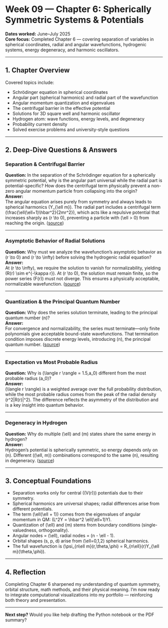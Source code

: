 # Week 09 — Chapter 6: Spherically Symmetric Systems & Potentials

**Dates worked:** June–July 2025  
**Core focus:** Completed Chapter 6 — covering separation of variables in spherical coordinates, radial and angular wavefunctions, hydrogenic systems, energy degeneracy, and harmonic oscillators.

---

## 1. Chapter Overview

Covered topics include:

- Schrödinger equation in spherical coordinates  
- Angular part (spherical harmonics) and radial part of the wavefunction  
- Angular momentum quantization and eigenvalues  
- The centrifugal barrier in the effective potential  
- Solutions for 3D square well and harmonic oscillator  
- Hydrogen atom: wave functions, energy levels, and degeneracy  
- Probability current density  
- Solved exercise problems and university-style questions

---

## 2. Deep-Dive Questions & Answers

### Separation & Centrifugal Barrier  
**Question:** In the separation of the Schrödinger equation for a spherically symmetric potential, why is the angular part universal while the radial part is potential-specific? How does the centrifugal term physically prevent a non-zero angular momentum particle from collapsing into the origin?  
**Answer:**  
The angular equation arises purely from symmetry and always leads to spherical harmonics \(Y_{\ell m}\). The radial part includes a centrifugal term \(\frac{\ell(\ell+1)\hbar^2}{2mr^2}\), which acts like a repulsive potential that increases sharply as \(r \to 0\), preventing a particle with \(\ell > 0\) from reaching the origin. ([source]([en.wikipedia.org](https://en.wikipedia.org/wiki/Particle_in_a_spherically_symmetric_potential?utm_source=chatgpt.com)))

---

### Asymptotic Behavior of Radial Solutions  
**Question:** Why must we analyze the wavefunction’s asymptotic behavior as \(r \to 0\) and \(r \to \infty\) before solving the hydrogenic radial equation?  
**Answer:**  
At \(r \to \infty\), we require the solution to vanish for normalizability, yielding \(R(r) \sim e^{-\kappa r}\). At \(r \to 0\), the solution must remain finite, so the power series \(F(r)\) must not diverge. This ensures a physically acceptable, normalizable wavefunction. ([source]([galileo.phys.virginia.edu](https://galileo.phys.virginia.edu/classes/751.mf1i.fall02/HydrogenAtom.htm?utm_source=chatgpt.com)))

---

### Quantization & the Principal Quantum Number  
**Question:** Why does the series solution terminate, leading to the principal quantum number \(n\)?  
**Answer:**  
For convergence and normalizability, the series must terminate—only finite polynomials give acceptable bound-state wavefunctions. That termination condition imposes discrete energy levels, introducing \(n\), the principal quantum number. ([source]([galileo.phys.virginia.edu](https://galileo.phys.virginia.edu/classes/751.mf1i.fall02/HydrogenAtom.htm?utm_source=chatgpt.com)))

---

### Expectation vs Most Probable Radius  
**Question:** Why is \(\langle r \rangle = 1.5\,a_0\) different from the most probable radius \(a_0\)?  
**Answer:**  
\(\langle r \rangle\) is a weighted average over the full probability distribution, while the most probable radius comes from the peak of the radial density \(r^2|R(r)|^2\). The difference reflects the asymmetry of the distribution and is a key insight into quantum behavior.

---

### Degeneracy in Hydrogen  
**Question:** Why do multiple \(\ell\) and \(m\) states share the same energy in hydrogen?  
**Answer:**  
Hydrogen’s potential is spherically symmetric, so energy depends only on \(n\). Different \((\ell, m)\) combinations correspond to the same \(n\), resulting in degeneracy. ([source]([en.wikipedia.org](https://en.wikipedia.org/wiki/Hydrogen_atom?utm_source=chatgpt.com)))

---

## 3. Conceptual Foundations

- Separation works only for central (\(V(r)\)) potentials due to their symmetry.  
- Spherical harmonics are universal shapes; radial differences arise from different potentials.  
- The term \(\ell(\ell + 1)\) comes from the eigenvalues of angular momentum in QM: \(L^2Y = \hbar^2 \ell(\ell+1)Y\).  
- Quantization of \(\ell\) and \(m\) stems from boundary conditions (single-valuedness, orthogonality).  
- Angular nodes = \(\ell\), radial nodes = \(n - \ell - 1\).  
- Orbital shapes (s, p, d) arise from \(\ell=0,1,2\) spherical harmonics.  
- The full wavefunction is \(\psi_{n\ell m}(r,\theta,\phi) = R_{n\ell}(r)Y_{\ell m}(\theta,\phi)\).

---

## 4. Reflection

Completing Chapter 6 sharpened my understanding of quantum symmetry, orbital structure, math methods, and their physical meaning. I’m now ready to integrate computational visualizations into my portfolio — reinforcing both theory and presentation.

---

**Next step?** Would you like help drafting the Python notebook or the PDF summary?

